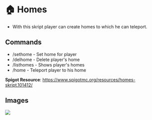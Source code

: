 # 🏠 Homes
- With this skript player can create homes to which he can teleport.

## Commands
- /sethome <home name> - Set home for player
- /delhome <home name> - Delete player's home
- /listhomes - Shows player's homes
- /home <home name> - Teleport player to his home

**Spigot Resource**: https://www.spigotmc.org/resources/homes-skript.101412/
 
## Images
![](https://clickimg.xyz/img/S9aZFX8.png)
